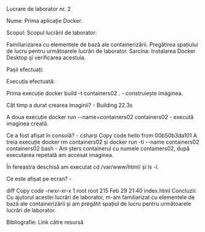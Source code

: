 Lucrare de laborator nr. 2

Nume:
Prima aplicație Docker.

Scopul:
Scopul lucrării de laborator:

Familiarizarea cu elementele de bază ale containerizării.
Pregătirea spațiului de lucru pentru următoarele lucrări de laborator.
Sarcina:
Instalarea Docker Desktop și verificarea acestuia.

Pașii efectuați:

Execuția efectuată:

Prima execuție docker build -t containers02 . - construiește imaginea.

Cât timp a durat crearea imaginii? - Building 22.3s

A doua execuție docker run --name=containers02 containers02 - execută imaginea creată.

Ce a fost afișat în consolă? -
csharp
Copy code
hello from 00b50b3da101
A treia execuție docker rm containers02 și docker run -ti --name containers02 containers02 bash - Am șters containerul cu numele containers02, după executarea repetată am accesat imaginea.

În fereastra deschisă am executat cd /var/www/html/ și ls -l.

Ce este afișat pe ecran? -

diff
Copy code
-rwxr-xr-x 1 root root 215 Feb 29 21:40 index.html
Concluzii:
Cu ajutorul acestei lucrări de laborator, m-am familiarizat cu elementele de bază ale containerizării și am pregătit spațiul de lucru pentru următoarele lucrări de laborator.

Bibliografie:
Link către resursă